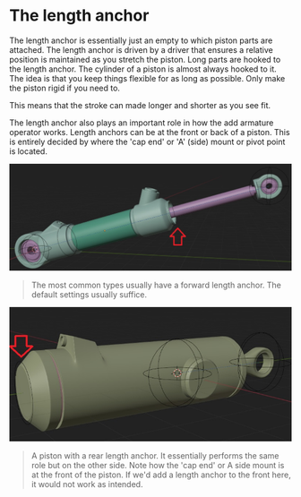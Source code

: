 # The length anchor

The length anchor is essentially just an empty to which piston parts are attached. The length anchor is driven by a driver that ensures a relative position is maintained as you stretch the piston.
Long parts are hooked to the length anchor. The cylinder of a piston is almost always hooked to it. The idea is that you keep things flexible for as long as possible. Only make the piston rigid if you need to.

This means that the stroke can made longer and shorter as you see fit.

The length anchor also plays an important role in how the add armature operator works. Length anchors can be at the front or back of a piston. This is entirely decided by where the 'cap end' or 'A' (side) mount or pivot point is located.

![Radial array](../images/forwardla.jpg)
>The most common types usually have a forward length anchor. The default settings usually suffice.

![Radial array](../images/rearla.jpg)
>A piston with a rear length anchor. It essentially performs the same role but on the other side. Note how the 'cap end' or A side mount is at the front of the piston. If we'd add a length anchor to the front here, it would not work as intended.




